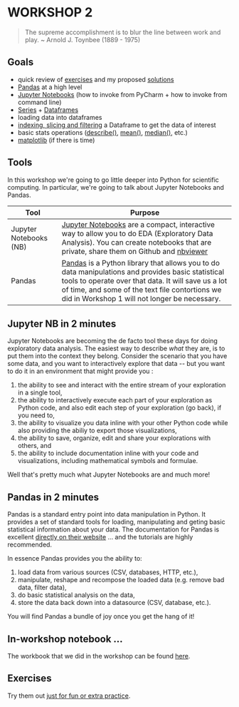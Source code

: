 # WORKSHOP 2
> The supreme accomplishment is to blur the line between work and play. ~ Arnold J. Toynbee (1889 - 1975)

## Goals
* quick review of [exercises](https://github.com/NCAR/SOARS2016_DataWorkshops/tree/master/workshop/1/exercises) and my proposed [solutions]((https://github.com/NCAR/SOARS2016_DataWorkshops/tree/master/workshop/1/exercises/solutions.py))
* [Pandas](https://pandas.pydata.org) at a high level
* [Jupyter Notebooks](https://jupyter.org) (how to invoke from PyCharm + how to invoke from command line)
* [Series](http://pandas.pydata.org/pandas-docs/stable/dsintro.html#series) + [Dataframes](http://pandas.pydata.org/pandas-docs/stable/dsintro.html#dataframe)
* loading data into dataframes
* [indexing, slicing and filtering](http://pandas.pydata.org/pandas-docs/stable/indexing.html#indexing-and-selecting-data) a Dataframe to get the data of interest
* basic stats operations ([describe()](http://pandas.pydata.org/pandas-docs/stable/generated/pandas.DataFrame.describe.html#pandas.DataFrame.describe), [mean()](http://pandas.pydata.org/pandas-docs/stable/generated/pandas.DataFrame.mean.html#pandas.DataFrame.mean), [median()](http://pandas.pydata.org/pandas-docs/stable/generated/pandas.DataFrame.median.html#pandas.DataFrame.median), etc.)
* [matplotlib](http://matplotlib.org/) (if there is time)


## Tools
In this workshop we're going to go little deeper into Python for scientific computing.  In particular, we're going to talk about Jupyter Notebooks and Pandas.


| Tool | Purpose |
|------|---------|
|Jupyter Notebooks (NB)|[Jupyter Notebooks](https://jupyter.org) are a compact, interactive way to allow you to do EDA (Exploratory Data Analysis).  You can create notebooks that are private, share them on Github and [nbviewer](http://nbviewer.jupyter.org/)|
|Pandas|[Pandas](http://pandas.pydata.org/) is a Python library that allows you to do data manipulations and provides basic statistical tools to operate over that data.  It will save us a lot of time, and some of the text file contortions we did in Workshop 1 will not longer be necessary. |

## Jupyter NB in 2 minutes
Jupyter Notebooks are becoming the de facto tool these days for doing exploratory data analysis.  The easiest way to describe _what_ they are, is to put them into the context they belong.  Consider the scenario that you have some data, and you want to interactively explore that data -- but you want to do it in an environment that might provide you :

1. the ability to see and interact with the entire stream of your exploration in a single tool,
2. the ability to interactively execute each part of your exploration as Python code, and also edit each step of your exploration (go back), if you need to,
3. the ability to visualize you data inline with your other Python code while also providing the abiliy to export those visualizations,
4. the ability to save, organize, edit and share your explorations with others, and
5. the ability to include documentation inline with your code and visualizations, including mathematical symbols and formulae.

Well that's pretty much what Jupyter Notebooks are and much more!


## Pandas in 2 minutes
Pandas is a standard entry point into data manipulation in Python.  It provides a set of standard tools for loading, manipulating and geting basic statistical information about your data.  The documentation for Pandas is excellent [directly on their website](http://pandas.pydata.org) ... and the tutorials are highly recommended.

In essence Pandas provides you the ability to:

1. load data from various sources (CSV, databases, HTTP, etc.),
2. manipulate, reshape and recompose the loaded data (e.g. remove bad data, filter data),
3. do basic statistical analysis on the data,
4. store the data back down into a datasource (CSV, database, etc.).

You will find Pandas a bundle of joy once you get the hang of it!

## In-workshop notebook ...
The workbook that we did in the workshop can be found [here](./code/in_workshop_explorations.ipynb).

## Exercises
Try them out [just for fun or extra practice](./exercises/).
